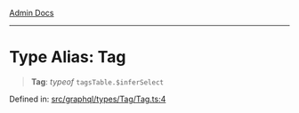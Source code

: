 [Admin Docs](/)

***

# Type Alias: Tag

> **Tag**: *typeof* `tagsTable.$inferSelect`

Defined in: [src/graphql/types/Tag/Tag.ts:4](https://github.com/syedali237/talawa-api/blob/8c6154f4daaa502448d207545feda14b4d146e99/src/graphql/types/Tag/Tag.ts#L4)
